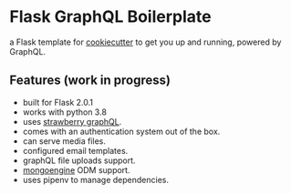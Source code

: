 # Flask GraphQL Boilerplate

a Flask template for [cookiecutter](https://github.com/cookiecutter/cookiecutter) to get you up and running, powered by GraphQL.

## Features (work in progress)

- built for Flask 2.0.1
- works with python 3.8
- uses [strawberry graphQL](https://github.com/strawberry-graphql/strawberry).
- comes with an authentication system out of the box.
- can serve media files.
- configured email templates.
- graphQL file uploads support.
- [mongoengine](https://github.com/MongoEngine/mongoengine) ODM support.
- uses pipenv to manage dependencies.
